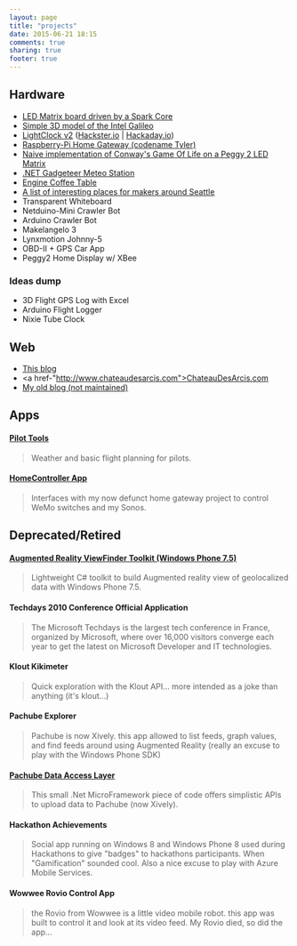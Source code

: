 ```yaml
---
layout: page
title: "projects"
date: 2015-06-21 18:15
comments: true
sharing: true
footer: true
---
```


Hardware
--------
* <a href="https://github.com/pierreca/SparkLedMatrix">LED Matrix board driven by a Spark Core</a>
* <a href="https://github.com/pierreca/Galileo">Simple 3D model of the Intel Galileo</a>
* <a href="https://github.com/pierreca/LightClock">LightClock v2</a> (<a href="http://www.hackster.io/pierreca/lightclock">Hackster.io</a> | <a href="https://hackaday.io/project/2330-LightClock">Hackaday.io</a>)
* <a href="https://github.com/pierreca/Tyler">Raspberry-Pi Home Gateway (codename Tyler)</a>
* <a href="https://github.com/pierreca/Peggy2GameOfLife">Naive implementation of Conway's Game Of Life on a Peggy 2 LED Matrix</a>
* <a href="http://blogs.msdn.com/b/pierreca/archive/2012/07/11/prototyping-a-connected-object-using-the-net-gadgeteer-the-example-of-a-steampunk-meteo-station.aspx">.NET Gadgeteer Meteo Station</a>
* <a href="http://pierreca.github.io/blog/2014/08/12/building-a-coffee-table-with-engine-blocks/">Engine Coffee Table</a>
* <a href="http://pierreca.github.io/blog/2014/08/05/maker-friendly-places-around-seattle/">A list of interesting places for makers around Seattle</a>
* Transparent Whiteboard
* Netduino-Mini Crawler Bot
* Arduino Crawler Bot
* Makelangelo 3
* Lynxmotion Johnny-5
* OBD-II + GPS Car App
* Peggy2 Home Display w/ XBee

### Ideas dump
* 3D Flight GPS Log with Excel
* Arduino Flight Logger
* Nixie Tube Clock

Web
---
* <a href="http://pierreca.github.io">This blog</a>
* <a href-"http://www.chateaudesarcis.com">ChateauDesArcis.com</a>
* <a href="http://blogs/msdn.com/pierreca">My old blog (not maintained)</a>

Apps
----
#### <a href="https://github.com/pierreca/PilotTools">Pilot Tools</a>
> Weather and basic flight planning for pilots.

#### <a href="https://github.com/pierreca/HomeControllerApp">HomeController App </a>
> Interfaces with my now defunct home gateway project to control WeMo switches and my Sonos.

Deprecated/Retired
------------------
#### [Augmented Reality ViewFinder Toolkit (Windows Phone 7.5)](http://arvftoolkit.codeplex.com)
> Lightweight C# toolkit to build Augmented reality view of geolocalized data with Windows Phone 7.5.

#### Techdays 2010 Conference Official Application
> The Microsoft Techdays is the largest tech conference in France, organized by Microsoft, where over 16,000 visitors converge each year to get the latest on Microsoft Developer and IT technologies.

#### Klout Kikimeter
> Quick exploration with the Klout API... more intended as a joke than anything (it's klout...)

#### Pachube Explorer
> Pachube is now Xively. this app allowed to list feeds, graph values, and find feeds around using Augmented Reality (really an excuse to play with the Windows Phone SDK)

#### [Pachube Data Access Layer](http://pachubedal.codeplex.com)
> This small .Net MicroFramework piece of code offers simplistic APIs to upload data to Pachube (now Xively).

#### Hackathon Achievements
> Social app running on Windows 8 and Windows Phone 8 used during Hackathons to give "badges" to hackathons participants. When "Gamification" sounded cool. Also a nice excuse to play with Azure Mobile Services.

#### Wowwee Rovio Control App
> the Rovio from Wowwee is a little video mobile robot. this app was built to control it and look at its video feed. My Rovio died, so did the app...

